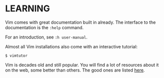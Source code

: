 # LEARNING

Vim comes with great documentation built in already. The interface to the
documentation is the `:help` command.

For an introduction, see `:h user-manual`.

Almost all Vim installations also come with an interactive tutorial:

```
$ vimtutor
```

Vim is decades old and still popular. You will find a lot of resources about it
on the web, some better than others. The good ones are listed
[here](http://www.exercism.io/languages/vimscript/resources).
